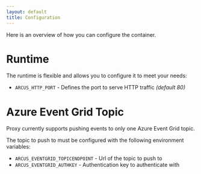```yaml
---
layout: default
title: Configuration
---
```


Here is an overview of how you can configure the container.

# Runtime
The runtime is flexible and allows you to configure it to meet your needs:
- `ARCUS_HTTP_PORT` - Defines the port to serve HTTP traffic _(default 80)_

# Azure Event Grid Topic
Proxy currently supports pushing events to only one Azure Event Grid topic.

The topic to push to must be configured with the following environment variables:
- `ARCUS_EVENTGRID_TOPICENDPOINT` - Url of the topic to push to
- `ARCUS_EVENTGRID_AUTHKEY` -  Authentication key to authenticate with

